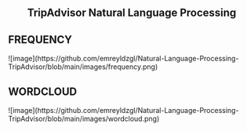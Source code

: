 <h2 align="center"> <b> TripAdvisor Natural Language Processing</b></h2>

<h2> <b> FREQUENCY  </b> </h2>
![image](https://github.com/emreyldzgl/Natural-Language-Processing-TripAdvisor/blob/main/images/frequency.png) 

<h2> <b> WORDCLOUD  </b> </h2>
![image](https://github.com/emreyldzgl/Natural-Language-Processing-TripAdvisor/blob/main/images/wordcloud.png)